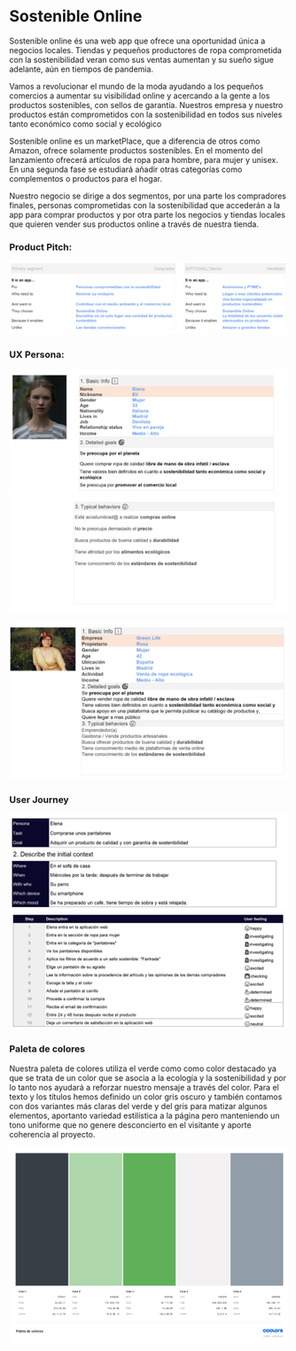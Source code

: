 # Sostenible Online

Sostenible online és una web app que ofrece una oportunidad única a negocios locales. Tiendas y pequeños productores de ropa comprometida con la sostenibilidad veran como sus ventas aumentan y su sueño sigue adelante, aún en tiempos de pandemia.

Vamos a revolucionar el mundo de la moda ayudando a los pequeños comercios a aumentar su visibilidad online y acercando a la gente a los productos sostenibles, con sellos de garantía. Nuestros empresa y nuestro productos están comprometidos con la sostenibilidad en todos sus niveles tanto económico como social y ecológico

Sostenible online es un marketPlace, que a diferencia de otros como Amazon, ofrece solamente productos sostenibles. En el momento del lanzamiento ofrecerá artículos de ropa para hombre, para mujer y unisex. En una segunda fase se estudiará añadir otras categorías como complementos o productos para el hogar.

Nuestro negocio se dirige a dos segmentos, por una parte los compradores finales, personas comprometidas con la sostenibilidad que accederán a la app para comprar productos y por otra parte los negocios y tiendas locales que quieren vender sus productos online a través de nuestra tienda.

### Product Pitch:

<p align="center">
<img src="https://github.com/anridu/sostenibleonline/blob/a97adb2c12be7e68813486d95a43a4f1aa6517fb/src/front/img/product-pitch.png" />
</p>


### UX Persona:

<p align="center">
<img src="https://github.com/anridu/sostenibleonline/blob/a97adb2c12be7e68813486d95a43a4f1aa6517fb/src/front/img/Persona1-1.PNG" />
<img src="https://github.com/anridu/sostenibleonline/blob/a97adb2c12be7e68813486d95a43a4f1aa6517fb/src/front/img/persona1-2.PNG" />	
</p>


<p align="center">
<img src="https://github.com/anridu/sostenibleonline/blob/a97adb2c12be7e68813486d95a43a4f1aa6517fb/src/front/img/persona2-1.PNG" />
</p>

### User Journey

<p align="center">
<img src="https://github.com/anridu/sostenibleonline/blob/a97adb2c12be7e68813486d95a43a4f1aa6517fb/src/front/img/User-journey.PNG" />
<img src="https://github.com/anridu/sostenibleonline/blob/a97adb2c12be7e68813486d95a43a4f1aa6517fb/src/front/img/User-journey-2.PNG" />
</p>

### Paleta de colores

Nuestra paleta de colores utiliza el verde como como color destacado ya que se trata de un color que se asocia a la ecología y la sostenibilidad y por lo tanto nos ayudará a reforzar nuestro mensaje a través del color. Para el texto y los títulos hemos definido un color gris oscuro y también contamos con dos variantes más claras del verde y del gris para matizar algunos elementos, aportanto variedad estilística a la página pero manteniendo un tono uniforme que no genere desconcierto en el visitante y aporte coherencia al proyecto.

<p align="center">
<img src="https://github.com/anridu/sostenibleonline/blob/a97adb2c12be7e68813486d95a43a4f1aa6517fb/src/front/img/Paleta%20de%20colores_page-0001.jpg"/>
</p>


